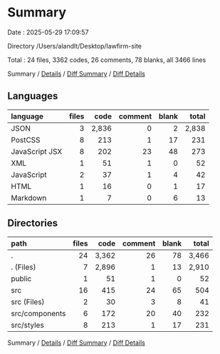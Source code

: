 # Summary

Date : 2025-05-29 17:09:57

Directory /Users/alandlt/Desktop/lawfirm-site

Total : 24 files,  3362 codes, 26 comments, 78 blanks, all 3466 lines

Summary / [Details](details.md) / [Diff Summary](diff.md) / [Diff Details](diff-details.md)

## Languages
| language | files | code | comment | blank | total |
| :--- | ---: | ---: | ---: | ---: | ---: |
| JSON | 3 | 2,836 | 0 | 2 | 2,838 |
| PostCSS | 8 | 213 | 1 | 17 | 231 |
| JavaScript JSX | 8 | 202 | 23 | 48 | 273 |
| XML | 1 | 51 | 1 | 0 | 52 |
| JavaScript | 2 | 37 | 1 | 4 | 42 |
| HTML | 1 | 16 | 0 | 1 | 17 |
| Markdown | 1 | 7 | 0 | 6 | 13 |

## Directories
| path | files | code | comment | blank | total |
| :--- | ---: | ---: | ---: | ---: | ---: |
| . | 24 | 3,362 | 26 | 78 | 3,466 |
| . (Files) | 7 | 2,896 | 1 | 13 | 2,910 |
| public | 1 | 51 | 1 | 0 | 52 |
| src | 16 | 415 | 24 | 65 | 504 |
| src (Files) | 2 | 30 | 3 | 8 | 41 |
| src/components | 6 | 172 | 20 | 40 | 232 |
| src/styles | 8 | 213 | 1 | 17 | 231 |

Summary / [Details](details.md) / [Diff Summary](diff.md) / [Diff Details](diff-details.md)